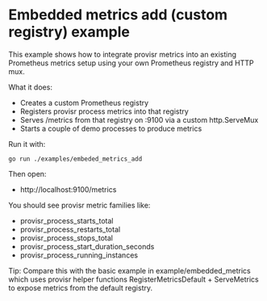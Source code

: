 # Embedded metrics add (custom registry) example

This example shows how to integrate provisr metrics into an existing Prometheus
metrics setup using your own Prometheus registry and HTTP mux.

What it does:
- Creates a custom Prometheus registry
- Registers provisr process metrics into that registry
- Serves /metrics from that registry on :9100 via a custom http.ServeMux
- Starts a couple of demo processes to produce metrics

Run it with:

```shell
go run ./examples/embeded_metrics_add
```

Then open:

- http://localhost:9100/metrics

You should see provisr metric families like:
- provisr_process_starts_total
- provisr_process_restarts_total
- provisr_process_stops_total
- provisr_process_start_duration_seconds
- provisr_process_running_instances

Tip: Compare this with the basic example in example/embedded_metrics which uses
provisr helper functions RegisterMetricsDefault + ServeMetrics to expose metrics
from the default registry.
